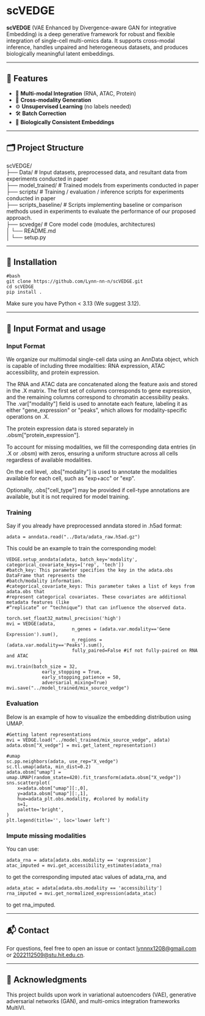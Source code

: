 # scVEDGE

**scVEDGE** (VAE Enhanced by Divergence-aware GAN for integrative Embedding) is a deep generative framework for robust and flexible integration of single-cell multi-omics data. It supports cross-modal inference, handles unpaired and heterogeneous datasets, and produces biologically meaningful latent embeddings.

---

## 🌟 Features

- 🔄 **Multi-modal Integration** (RNA, ATAC, Protein)
- 🧬 **Cross-modality Generation**
- ⚙️ **Unsupervised Learning** (no labels needed)
- 🛠️ **Batch Correction**
- 🎯 **Biologically Consistent Embeddings**

---

## 🗂️ Project Structure

scVEDGE/  
├── Data/ # Input datasets, preprocessed data, and resultant data from experiments conducted in paper  
├── model_trained/ # Trained models from experiments conducted in paper  
├── scripts/ # Training / evaluation / inference scripts for experiments conducted in paper  
├── scripts_baseline/  # Scripts implementing baseline or comparison methods used in experiments to evaluate the performance of our proposed approach.  
├── scvedge/ # Core model code (modules, architectures)  
│ └── README.md  
│ └── setup.py  


---

## 🚀 Installation

```
#bash
git clone https://github.com/Lynn-nn-n/scVEDGE.git 
cd scVEDGE
pip install .
```
Make sure you have Python < 3.13 (We suggest 3.12). 

---

## 📂 Input Format and usage
### Input Format
We organize our multimodal single-cell data using an AnnData object, which is capable of including three modalities: RNA expression, ATAC accessibility, and protein expression.  

The RNA and ATAC data are concatenated along the feature axis and stored in the .X matrix. The first set of columns corresponds to gene expression, and the remaining columns correspond to chromatin accessibility peaks. The .var["modality"] field is used to annotate each feature, labeling it as either "gene_expression" or "peaks", which allows for modality-specific operations on .X.  

The protein expression data is stored separately in .obsm["protein_expression"].  

To account for missing modalities, we fill the corresponding data entries (in .X or .obsm) with zeros, ensuring a uniform structure across all cells regardless of available modalities.  

On the cell level, .obs["modality"] is used to annotate the modalities available for each cell, such as "exp+acc" or "exp".  

Optionally, .obs["cell_type"] may be provided if cell-type annotations are available, but it is not required for model training.  
### Training
Say if you already have preprocessed anndata stored in .h5ad format:
```
adata = anndata.read("../Data/adata_raw.h5ad.gz")
```
This could be an example to train the corresponding model:
```
VEDGE.setup_anndata(adata, batch_key='modality', categorical_covariate_keys=['rep', 'tech'])
#batch_key: This parameter specifies the key in the adata.obs DataFrame that represents the 
#batch/modality information.
#categorical_covariate_keys: This parameter takes a list of keys from adata.obs that 
#represent categorical covariates. These covariates are additional metadata features (like 
#“replicate” or “technique”) that can influence the observed data.

torch.set_float32_matmul_precision('high')
mvi = VEDGE(adata, 
                        n_genes = (adata.var.modality=='Gene Expression').sum(), 
                        n_regions = (adata.var.modality=='Peaks').sum(),
                        fully_paired=False #if not fully-paired on RNA and ATAC
            )
mvi.train(batch_size = 32,
             early_stopping = True,
             early_stopping_patience = 50,
             adversarial_mixing=True)
mvi.save("../model_trained/mix_source_vedge")
```
### Evaluation
Below is an example of how to visualize the embedding distribution using UMAP.
```
#Getting latent representations
mvi = VEDGE.load("../model_trained/mix_source_vedge", adata)
adata.obsm["X_vedge"] = mvi.get_latent_representation()

#umap
sc.pp.neighbors(adata, use_rep="X_vedge")
sc.tl.umap(adata, min_dist=0.2)
adata.obsm["umap"] = umap.UMAP(random_state=420).fit_transform(adata.obsm["X_vedge"])
sns.scatterplot(
    x=adata.obsm["umap"][:,0],
    y=adata.obsm["umap"][:,1],
    hue=adata_plt.obs.modality, #colored by modality
    s=1,
    palette='bright',
)
plt.legend(title='', loc='lower left')
```
### Impute missing modalities
You can use:
```
adata_rna = adata[adata.obs.modality == 'expression']
atac_imputed = mvi.get_accessibility_estimates(adata_rna)
```
to get the corresponding imputed atac values of adata_rna, and
```
adata_atac = adata[adata.obs.modality == 'accessibility']
rna_imputed = mvi.get_normalized_expression(adata_atac)
```
to get rna_imputed.

---

## 📬 Contact
For questions, feel free to open an issue or contact lynnnx1208@gmail.com or 2022112509@stu.hit.edu.cn.

---

## 🤝 Acknowledgments
This project builds upon work in variational autoencoders (VAE), generative adversarial networks (GAN), and multi-omics integration frameworks MultiVI.

